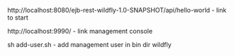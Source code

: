http://localhost:8080/ejb-rest-wildfly-1.0-SNAPSHOT/api/hello-world - link to start

http://localhost:9990/ - link management console

sh add-user.sh - add management user in bin dir wildfly

